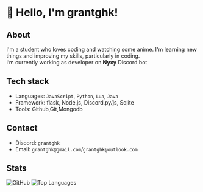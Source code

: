 # 👋 Hello, I'm grantghk!

## About
I'm a student who loves coding and watching some anime. I'm learning new things and improving my skills, particularly in coding.  
I’m currently working as developer on **Nyxy** Discord bot


## Tech stack
- Languages: `JavaScript`, `Python`, `Lua`, `Java`
- Framework: flask, Node.js, Discord.py/js, Sqlite
- Tools: Github,Git,Mongodb

## Contact 

- Discord: `grantghk`
- Email: `grantghk@gmail.com`/`grantghk@outlook.com`

## Stats
![GitHub](https://github-readme-stats.vercel.app/api?username=grantghk&show_icons=true&theme=tokyonight)
![Top Languages](https://github-readme-stats.vercel.app/api/top-langs/?username=grantghk&layout=compact&theme=tokyonight)
